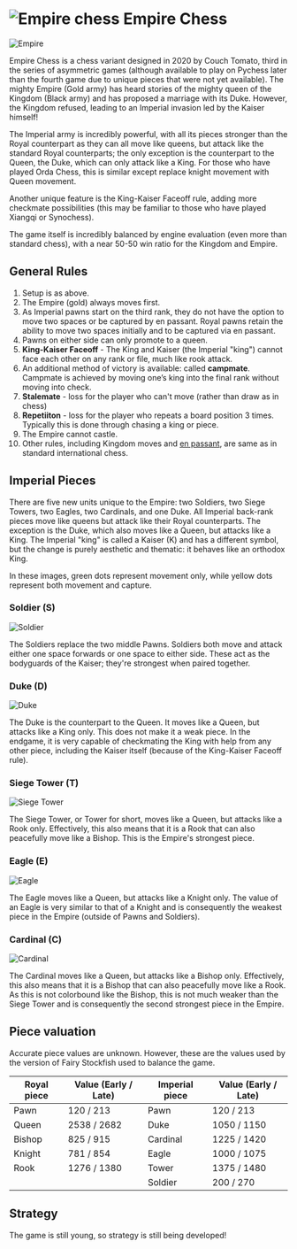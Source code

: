 # ![Empire chess](https://github.com/gbtami/pychess-variants/blob/master/static/icons/empire.svg) Empire Chess

![Empire](https://github.com/gbtami/pychess-variants/blob/master/static/images/CVariantsGuide/Empire.png)

Empire Chess is a chess variant designed in 2020 by Couch Tomato, third in the series of asymmetric games (although available to play on Pychess later than the fourth game due to unique pieces that were not yet available). The mighty Empire (Gold army) has heard stories of the mighty queen of the Kingdom (Black army) and has proposed a marriage with its Duke. However, the Kingdom refused, leading to an Imperial invasion led by the Kaiser himself! 

The Imperial army is incredibly powerful, with all its pieces stronger than the Royal counterpart as they can all move like queens, but attack like the standard Royal counterparts; the only exception is the counterpart to the Queen, the Duke, which can only attack like a King. For those who have played Orda Chess, this is similar except replace knight movement with Queen movement. 

Another unique feature is the King-Kaiser Faceoff rule, adding more checkmate possibilities (this may be familiar to those who have played Xiangqi or Synochess). 

The game itself is incredibly balanced by engine evaluation (even more than standard chess), with a near 50-50 win ratio for the Kingdom and Empire.
 
## General Rules
1.	Setup is as above.
2.	The Empire (gold) always moves first.
3.  As Imperial pawns start on the third rank, they do not have the option to move two spaces or be captured by en passant. Royal pawns retain the ability to move two spaces initially and to be captured via en passant.
4.	Pawns on either side can only promote to a queen.
5.	**King-Kaiser Faceoff** - The King and Kaiser (the Imperial "king") cannot face each other on any rank or file, much like rook attack.
6.	An additional method of victory is available: called **campmate**. Campmate is achieved by moving one’s king into the final rank without moving into check.
7.	**Stalemate** - loss for the player who can't move (rather than draw as in chess)
8.	**Repetiiton** - loss for the player who repeats a board position 3 times. Typically this is done through chasing a king or piece.
8.	The Empire cannot castle.
9.	Other rules, including Kingdom moves and [en passant](https://en.m.wikipedia.org/wiki/En_passant), are same as in standard international chess.

## Imperial Pieces

There are five new units unique to the Empire: two Soldiers, two Siege Towers, two Eagles, two Cardinals, and one Duke. All Imperial back-rank pieces move like queens but attack like their Royal counterparts. The exception is the Duke, which also moves like a Queen, but attacks like a King.  The Imperial "king" is called a Kaiser (K) and has a different symbol, but the change is purely aesthetic and thematic: it behaves like an orthodox King. 

In these images, green dots represent movement only, while yellow dots represent both movement and capture.

### Soldier (S)
![Soldier](https://github.com/gbtami/pychess-variants/blob/master/static/images/CVariantsGuide/EmpireSoldier.png)

The Soldiers replace the two middle Pawns. Soldiers both move and attack either one space forwards or one space to either side. These act as the bodyguards of the Kaiser; they're strongest when paired together. 

### Duke (D)

![Duke](https://github.com/gbtami/pychess-variants/blob/master/static/images/CVariantsGuide/Duke.png)

The Duke is the counterpart to the Queen. It moves like a Queen, but attacks like a King only. This does not make it a weak piece. In the endgame, it is very capable of checkmating the King with help from any other piece, including the Kaiser itself (because of the King-Kaiser Faceoff rule).

### Siege Tower (T)

![Siege Tower](https://github.com/gbtami/pychess-variants/blob/master/static/images/CVariantsGuide/Tower.png)

The Siege Tower, or Tower for short, moves like a Queen, but attacks like a Rook only. Effectively, this also means that it is a Rook that can also peacefully move like a Bishop. This is the Empire's strongest piece.

### Eagle (E)

![Eagle](https://github.com/gbtami/pychess-variants/blob/master/static/images/CVariantsGuide/Eagle.png)

The Eagle moves like a Queen, but attacks like a Knight only. The value of an Eagle is very similar to that of a Knight and is consequently the weakest piece in the Empire (outside of Pawns and Soldiers).

### Cardinal (C)

![Cardinal](https://github.com/gbtami/pychess-variants/blob/master/static/images/CVariantsGuide/Cardinal.png)

The Cardinal moves like a Queen, but attacks like a Bishop only. Effectively, this also means that it is a Bishop that can also peacefully move like a Rook. As this is not colorbound like the Bishop, this is not much weaker than the Siege Tower and is consequently the second strongest piece in the Empire. 

## Piece valuation

Accurate piece values are unknown. However, these are the values used by the version of Fairy Stockfish used to balance the game.

Royal piece	| Value (Early / Late) | Imperial piece | Value (Early / Late)
-- | -- | -- | --
Pawn | 120 / 213	| Pawn | 120 / 213
Queen | 2538 / 2682	| Duke | 1050 / 1150
Bishop | 825 / 915	| Cardinal	| 1225 / 1420
Knight | 781 / 854	| Eagle | 1000 / 1075
Rook | 1276 / 1380	| Tower | 1375 / 1480
 | | | Soldier | 200 / 270
## Strategy
The game is still young, so strategy is still being developed! 
